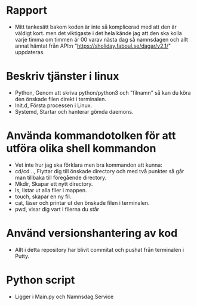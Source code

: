 # Rapport
- Mitt tankesätt bakom koden är inte så komplicerad med att den är väldigt kort.
men det viktigaste i det hela kände jag att den ska kolla varje timma om timmen är 00 varav nästa dag så namnsdagen och allt annat hämtat från API:n  "https://sholiday.faboul.se/dagar/v2.1/" uppdateras.






# Beskriv tjänster i linux
- Python, Genom att skriva python/python3 och "filnamn" så kan du köra den önskade filen direkt i terminalen.
- Init.d, Första processen i Linux.
- Systemd, Startar och hanterar gömda daemons.

# Använda kommandotolken för att utföra olika shell kommandon
- Vet inte hur jag ska förklara men bra kommandon att kunna:
- cd/cd .., Flyttar dig till önskade directory och med två punkter så går man tillbaka till föregående directory.
- Mkdir, Skapar ett nytt directory.
- ls, listar ut alla filer i mappen.
- touch, skapar en ny fil.
- cat, läser och printar ut den önskade filen i terminalen.
- pwd, visar dig vart i filerna du står

# Använd versionshantering av kod
- Allt i detta repository har blivit commitat och pushat från terminalen i Putty.

# Python script
- Ligger i Main.py och Namnsdag.Service

